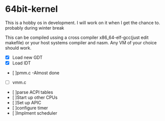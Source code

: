 # **64bit-kernel**
This is a hobby os in development. I will work on it when I get the chance to.  probably during winter break

This can be compiled ussing a cross compiler x86_64-elf-gcc(just edit makefile) or your host systems compiler and nasm. Any VM of your choice should work. 

- [x] Load new GDT
- [x] Load IDT 
- [ ]pmm.c -Almost done
- [ ] vmm.c
- [ ]parse ACPI tables 
- [ ]Start up other CPUs
- [ ]Set up APIC
- [ ]configure timer
- [ ]Implment scheduler 
